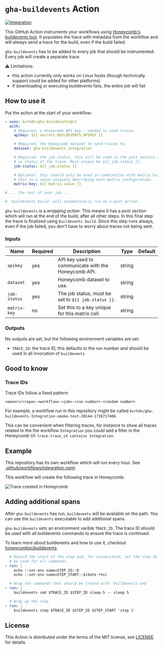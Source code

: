 # `gha-buildevents` Action

[![Integration][ci-integration-badge]][ci-integration-link]

[ci-integration-badge]: https://github.com/kvrhdn/gha-buildevents/workflows/Integration/badge.svg
[ci-integration-link]: https://github.com/kvrhdn/gha-buildevents/actions?query=workflow%3AIntegration

This GitHub Action instruments your workflows using [Honeycomb's buildevents tool][buildevents]. It populates the trace with metadata from the workflow and will always send a trace for the build, even if the build failed.

`gha-buildevents` has to be added to every job that should be instrumented. Every job will create a separate trace.

⚠️ Limitations:

- this action currently only works on Linux hosts (though technically support could be added for other platforms)
- if downloading or executing buildevents fails, the entire job will fail

[buildevents]: https://github.com/honeycombio/buildevents

## How to use it

Put the action at the start of your workflow:

```yaml
- uses: kvrhdn/gha-buildevents@v1
  with:
    # Required: a Honeycomb API key - needed to send traces.
    apikey: ${{ secrets.BUILDEVENTS_APIKEY }}

    # Required: the Honeycomb dataset to send traces to.
    dataset: gha-buildevents_integration

    # Required: the job status, this will be used in the post section and sent
    # as status of the trace. Must always be ${{ job.status }}.
    job-status: ${{ job.status }}

    # Optional: this should only be used in combination with matrix builds. Set
    # this to a value uniquely describing each matrix configuration.
    matrix-key: ${{ matrix.value }}

# ... the rest of your job ...

# 'buildevents build' will automatically run as a post action.
```

`gha-buildevents` is a _wrapping action_. This means it has a post section which will run at the end of the build, after all other steps. In this final step the trace is finalized using `buildevents build`. Since this step runs always, even if the job failed, you don't have to worry about traces not being sent.

### Inputs

Name         | Required | Description                                          | Type   | Default
-------------|----------|------------------------------------------------------|--------|--------
`apikey`     | yes      | API key used to communicate with the Honeycomb API.  | string |
`dataset`    | yes      | Honeycomb dataset to use.                            | string |
`job-status` | yes      | The job status, must be set to `${{ job.status }}`.  | string |
`matrix-key` | no       | Set this to a key unique for this matrix cell.       | string |

### Outputs

No outputs are set, but the following environment variables are set:

- `TRACE_ID`: the trace ID, this defaults to the run number and should be used in all invocation of `buildevents`

## Good to know

### Trace IDs

Trace IDs follow a fixed pattern:

```
<owner>/<repo>-<workflow>-<job>-<run number>-<random number>
```

For example, a workflow run in this repository might be called `kvrhdn/gha-buildevents-Integration-smoke-test-20144-1738717406`. 

This can be convenient when filtering traces, for instance to show all traces related to the the workflow `Integration` you could add a filter in the Honeycomb UI: `trace.trace_id contains Integration`.

## Example

This repository has its own workflow which will run every hour. See [.github/workflows/integration.yaml](./.github/workflows/integration.yaml).

This workflow will create the following trace in Honeycomb:

![Trace created in Honeycomb](./example-trace.png)

## Adding additional spans

After `gha-buildevents` has run, `buildevents` will be available on the path. You can use the `buildevents` executable to add additional spans.

`gha-buildevents` sets an environment varible `TRACE_ID`. The trace ID should be used with all buildevents commands to ensure the trace is continued.

To learn more about buildevents and how to use it, checkout [honeycombio/buildevents][buildevents].

```yaml
  # Record the start of the step and, for conveniance, set the step ID that will
  # be used for all commands.
- run: |
    echo ::set-env name=STEP_ID::0
    echo ::set-env name=STEP_START::$(date +%s)

  # Wrap the commands that should be traced with 'buildevents cmd'
- run: |
    buildevents cmd $TRACE_ID $STEP_ID sleep-5 -- sleep 5

  # Wrap up the step
- run: |
    buildevents step $TRACE_ID $STEP_ID $STEP_START 'step 1'
```

## License

This Action is distributed under the terms of the MIT license, see [LICENSE](./LICENSE) for details.
